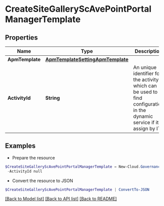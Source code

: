 # CreateSiteGalleryScAvePointPortalManagerTemplate
## Properties

Name | Type | Description | Notes
------------ | ------------- | ------------- | -------------
**ApmTemplate** | [**ApmTemplateSettingApmTemplate**](ApmTemplateSettingApmTemplate.md) |  | [optional] 
**ActivityId** | **String** | An unique identifier for the activity which can be used to find configuration in the dynamic service if it is assign by IT | [optional] 

## Examples

- Prepare the resource
```powershell
$CreateSiteGalleryScAvePointPortalManagerTemplate = New-Cloud.Governance.ClientCreateSiteGalleryScAvePointPortalManagerTemplate  -ApmTemplate null `
 -ActivityId null
```

- Convert the resource to JSON
```powershell
$CreateSiteGalleryScAvePointPortalManagerTemplate | ConvertTo-JSON
```

[[Back to Model list]](../README.md#documentation-for-models) [[Back to API list]](../README.md#documentation-for-api-endpoints) [[Back to README]](../README.md)

